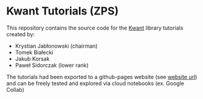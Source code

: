 # Kwant Tutorials (ZPS)

This repository contains the source code for the [Kwant](https://kwant-project.org/) library tutorials created by:

- Krystian Jabłonowski (chairman)
- Tomek Białecki
- Jakub Korsak
- Paweł Sidorczak (lower rank)

The tutorials had been exported to a github-pages website (see [website url](https://korsakjakub.github.io/kwant-tutorials-zps/)) and can be freely tested and explored via cloud notebooks (ex. Google Collab)

